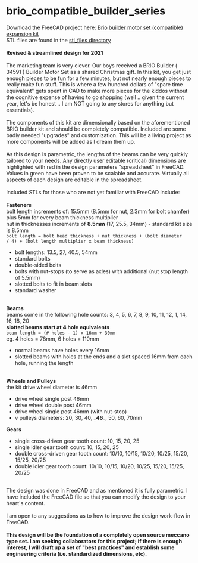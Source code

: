 # brio_compatible_builder_series<br>
Download the FreeCAD project here: <a href="https://github.com/jbuck2005/brio_compatible_builder_series/blob/main/brio_builder_set.FCStd">Brio builder motor set (compatible) expansion kit</a><br>
STL files are found in the <a href="https://github.com/jbuck2005/brio_compatible_builder_series/tree/main/stl_files">stl_files directory</a><br>
<br>
**Revised & streamlined design for 2021**<br>
<br>
The marketing team is very clever. Our boys received a BRIO Builder ( 34591 ) Builder Motor Set as a shared Christmas gift. In this kit, you get just enough pieces to be fun for a few minutes, but not nearly enough pieces to really make fun stuff. This is where a few hundred dollars of "spare time equivalent" gets spent in CAD to make more pieces for the kiddos without the cognitive expense of having to go shopping (well .. given the current year, let's be honest .. I am NOT going to any stores for anything but essentials).<br>
<br>
The components of this kit are dimensionally based on the aforementioned BRIO builder kit and should be completely compatible. Included are some badly needed "upgrades" and customization. This will be a living project as more components will be added as I dream them up.<br>
<br>
As this design is parametric, the lengths of the beams can be very quickly tailored to your needs. Any directly user editable (critical) dimensions are highlighted with red in the design parameters "spreadsheet" in FreeCAD. Values in green have been proven to be scalable and accurate. Virtually all aspects of each design are editable in the spreadsheet.<br>
<br>
Included STLs for those who are not yet familiar with FreeCAD include:<br>
<br>
<b>Fasteners</b><br>
bolt length increments of: 15.5mm (8.5mm for nut, 2.3mm for bolt chamfer) plus 5mm for every beam thickness multiplier<br>
nut in thicknesses increments of <b>8.5mm</b> (17, 25.5, 34mm) - standard kit size is 8.5mm<br>
<code>bolt length = bolt head thickness + nut thickness + (bolt diameter / 4) + (bolt length multiplier x beam thickness)</code><br>
<ul>
<li>bolt lengths: 13.5, 27, 40.5, 54mm</li>
<li>standard bolts</li>
<li>double-sided bolts</li>
<li>bolts with nut-stops (to serve as axles) with additional (nut stop length of 5.5mm)</li>
<li>slotted bolts to fit in beam slots</li>
<li>standard washer</li>
</ul>
<br>
<b>Beams</b><br>
beams come in the following hole counts: 3, 4, 5, 6, 7, 8, 9, 10, 11, 12, 1, 14, 16, 18, 20<br>
<b>slotted beams start at 4 hole equivalents</b><br>
<code>beam length = (# holes - 1) x 16mm + 30mm</code><br>
eg. 4 holes = 78mm, 6 holes = 110mm<br>
<ul>
<li>normal beams have holes every 16mm</li>
<li>slotted beams with holes at the ends and a slot spaced 16mm from each hole, running the length</li>
<br>
</ul>
<b>Wheels and Pulleys</b><br>
the kit drive wheel diameter is 46mm<br>
<ul>
<li>drive wheel single post 46mm</li>
<li>drive wheel double post 46mm</li>
<li>drive wheel single post 46mm (with nut-stop)</li>
<li>v pulleys diameters: 20, 30, 40, _<b>46</b>_, 50, 60, 70mm</li>
</ul>
<b>Gears</b><br>
<ul>
<li>single cross-driven gear tooth count: 10, 15, 20, 25</li>
<li>single idler gear tooth count: 10, 15, 20, 25</li>
<li>double cross-driven gear tooth count: 10/10, 10/15, 10/20, 10/25, 15/20, 15/25, 20/25</li>
<li>double idler gear tooth count: 10/10, 10/15, 10/20, 10/25, 15/20, 15/25, 20/25</li>
</ul>
<br>
The design was done in FreeCAD and as mentioned it is fully parametric. I have included the FreeCAD file so that you can modify the design to your heart's content.<br>
<br>
I am open to any suggestions as to how to improve the design work-flow in FreeCAD.<br>
<br>
<b>This design will be the foundation of a completely open source meccano type set. I am seeking collaborators for this project; if there is enough interest, I will draft up a set of "best practices" and establish some engineering criteria (i.e. standardized dimensions, etc).</b><br>
